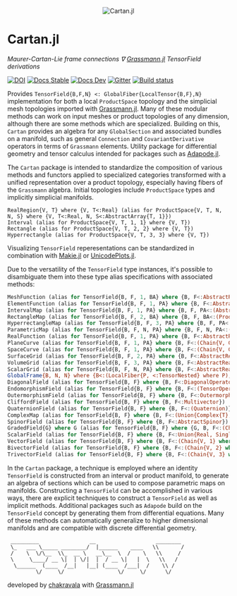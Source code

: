 <p align="center">
  <img src="./docs/src/assets/logo.png" alt="Cartan.jl"/>
</p>

# Cartan.jl

*Maurer-Cartan-Lie frame connections ∇ [Grassmann.jl](https://github.com/chakravala/Grassmann.jl) TensorField derivations*

[![DOI](https://zenodo.org/badge/673606851.svg)](https://zenodo.org/badge/latestdoi/673606851)
[![Docs Stable](https://img.shields.io/badge/docs-stable-blue.svg)](https://grassmann.crucialflow.com/stable)
[![Docs Dev](https://img.shields.io/badge/docs-dev-blue.svg)](https://grassmann.crucialflow.com/dev)
[![Gitter](https://badges.gitter.im/Grassmann-jl/community.svg)](https://gitter.im/Grassmann-jl/community?utm_source=badge&utm_medium=badge&utm_campaign=pr-badge)
[![Build status](https://ci.appveyor.com/api/projects/status/klhdg493nvs0oi7h?svg=true)](https://ci.appveyor.com/project/chakravala/cartan-jl)

Provides `TensorField{B,F,N} <: GlobalFiber{LocalTensor{B,F},N}` implementation for both a local `ProductSpace` topology and the simplicial mesh topologies imported with [Grassmann.jl](https://github.com/chakravala/Grassmann.jl).
Many of these modular methods can work on input meshes or product topologies of any dimension, although there are some methods which are specialized.
Building on this, `Cartan` provides an algebra for any `GlobalSection` and associated bundles on a manifold, such as general `Connection` and `CovariantDerivative` operators in terms of `Grassmann` elements.
Utility package for differential geometry and tensor calculus intended for packages such as [Adapode.jl](https://github.com/chakravala/Adapode.jl).

The `Cartan` package is intended to standardize the composition of various methods and functors applied to specialized categories transformed with a unified representation over a product topology, especially having fibers of the `Grassmann` algebra.
Initial topologies include `ProductSpace` types and implicitly simplicial manifolds.
```
RealRegion{V, T} where {V, T<:Real} (alias for ProductSpace{V, T, N, N, S} where {V, T<:Real, N, S<:AbstractArray{T, 1}})
Interval (alias for ProductSpace{V, T, 1, 1} where {V, T})
Rectangle (alias for ProductSpace{V, T, 2, 2} where {V, T})
Hyperrectangle (alias for ProductSpace{V, T, 3, 3} where {V, T})
```
Visualizing `TensorField` reperesentations can be standardized in combination with [Makie.jl](https://github.com/MakieOrg/Makie.jl) or [UnicodePlots.jl](https://github.com/JuliaPlots/UnicodePlots.jl).

Due to the versatility of the `TensorField` type instances, it's possible to disambiguate them into these type alias specifications with associated methods:
```Julia
MeshFunction (alias for TensorField{B, F, 1, BA} where {B, F<:AbstractReal, BA<:ChainBundle})
ElementFunction (alias for TensorField{B, F, 1, PA} where {B, F<:AbstractReal, PA<:(AbstractVector)})
IntervalMap (alias for TensorField{B, F, 1, PA} where {B, F, PA<:(AbstractArray{<:Union{Real, Single{V, G, B, <:Real} where {V, G, B}, Chain{V, G, <:Real, 1} where {V, G}}, 1})})
RectangleMap (alias for TensorField{B, F, 2, BA} where {B, F, BA<:(ProductSpace{V, T, 2, 2} where {V, T})})
HyperrectangleMap (alias for TensorField{B, F, 3, PA} where {B, F, PA<:(ProductSpace{V, T, 3, 3} where {V, T})})
ParametricMap (alias for TensorField{B, F, N, PA} where {B, F, N, PA<:(ProductSpace{V, T, N, N, S} where {V, T<:Real, N, S<:AbstractArray{T, 1}})})
RealFunction (alias for TensorField{B, F, 1, PA} where {B, F<:AbstractReal, PA<:(AbstractVector{<:AbstractReal})})
PlaneCurve (alias for TensorField{B, F, 1, PA} where {B, F<:(Chain{V, G, Q, 2} where {V, G, Q}), PA<:(AbstractVector{<:AbstractReal})})
SpaceCurve (alias for TensorField{B, F, 1, PA} where {B, F<:(Chain{V, G, Q, 3} where {V, G, Q}), PA<:(AbstractVector{<:AbstractReal})})
SurfaceGrid (alias for TensorField{B, F, 2, PA} where {B, F<:AbstractReal, PA<:(AbstractMatrix)})
VolumeGrid (alias for TensorField{B, F, 3, PA} where {B, F<:AbstractReal, PA<:(AbstractArray{P, 3} where P)})
ScalarGrid (alias for TensorField{B, F, N, PA} where {B, F<:AbstractReal, N, PA<:AbstractArray})
GlobalFrame{B, N, N} where {B<:(LocalFiber{P, <:TensorNested} where P), N, N} (alias for Cartan.GlobalSection{B, N, N1, BA, FA} where {B<:(LocalFiber{P, <:TensorNested} where P), N, N1, BA, FA<:AbstractArray{N, N1}})
DiagonalField (alias for TensorField{B, F} where {B, F<:DiagonalOperator})
EndomorphismField (alias for TensorField{B, F} where {B, F<:(TensorOperator{V, V, T} where {V, T<:(TensorAlgebra{V, <:TensorAlgebra{V}})})})
OutermorphismField (alias for TensorField{B, F} where {B, F<:Outermorphism})
CliffordField (alias for TensorField{B, F} where {B, F<:Multivector})
QuaternionField (alias for TensorField{B, F} where {B, F<:(Quaternion)})
ComplexMap (alias for TensorField{B, F} where {B, F<:(Union{Complex{T}, Single{V, G, B, Complex{T}} where {V, G, B}, Chain{V, G, Complex{T}, 1} where {V, G}, Couple{V, B, T} where {V, B}, Phasor{V, B, T} where {V, B}} where T<:Real)})PhasorField (alias for TensorField{B, T, F} where {B, T, F<:Phasor})
SpinorField (alias for TensorField{B, F} where {B, F<:AbstractSpinor})
GradedField{G} where G (alias for TensorField{B, F} where {G, B, F<:(Chain{V, G} where V)})
ScalarField (alias for TensorField{B, F} where {B, F<:Union{Real, Single{V, G, B, <:Real} where {V, G, B}, Chain{V, G, <:Real, 1} where {V, G}}})
VectorField (alias for TensorField{B, F} where {B, F<:(Chain{V, 1} where V)})
BivectorField (alias for TensorField{B, F} where {B, F<:(Chain{V, 2} where V)})
TrivectorField (alias for TensorField{B, F} where {B, F<:(Chain{V, 3} where V)})
```

In the `Cartan` package, a technique is employed where an identity `TensorField` is constructed from an interval or product manifold, to generate an algebra of sections which can be used to compose parametric maps on manifolds.
Constructing a `TensorField` can be accomplished in various ways,
there are explicit techniques to construct a `TensorField` as well as implicit methods.
Additional packages such as `Adapode` build on the `TensorField` concept by generating them from differential equations.
Many of these methods can automatically generalize to higher dimensional manifolds and are compatible with discrete differential geometry.

```
 _________                __                   ________
 \_   ___ \_____ ________/  |______    ____   \\       /
 /    \  \/\__  \\_  __ \   __\__  \  /    \   \\     /
 \     \____/ __ \|  | \/|  |  / __ \|   |  \   \\   /
  \______  (____  /__|   |__| (____  /___|  /    \\ /
         \/     \/                 \/     \/      \/
```
developed by [chakravala](https://github.com/chakravala) with [Grassmann.jl](https://github.com/chakravala/Grassmann.jl)
